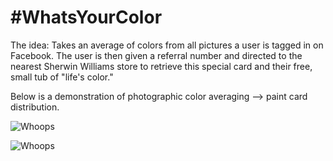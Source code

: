 # \#WhatsYourColor

The idea: Takes an average of colors from all pictures a user is tagged in on Facebook. The user is then given a referral number and directed to the nearest Sherwin Williams store to retrieve this special card and their free, small tub of "life's color." 


Below is a demonstration of photographic color averaging --> paint card distribution.

![Whoops](https://github.com/ruslan120101/WhatsMyColor/blob/master/images/openingFile.png)

![Whoops](https://github.com/ruslan120101/WhatsMyColor/blob/master/images/example.png)
